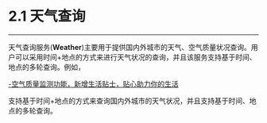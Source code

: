# 2.1 天气查询

---
天气查询服务\(**Weather**\)主要用于提供国内外城市的天气、空气质量状况查询。用户可以采用时间+地点的方式来进行天气状况的查询，并且该服务支持基于时间、地点的多轮查询。例如，

[-空气质量监测功能，新增生活贴士，贴心助力你的生活](http://www.moji.com/notice/2016/1122/1492.html)

支持基于时间+地点的方式来查询国内外城市的天气状况，并且支持基于时间、地点的多轮查询。

